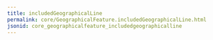 ```yaml
---
title: includedGeographicalLine
permalink: core/GeographicalFeature.includedGeographicalLine.html
jsonid: core_geographicalfeature_includedgeographicalline
---
```


